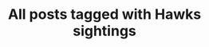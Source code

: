 ---
layout: tag
title: "All posts tagged with Hawks sightings"
permalink: /weblog/tags/hawks-sightings/
taxonomy: Hawks sightings
---